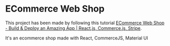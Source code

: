 # ECommerce Web Shop

This project has been made by following this tutorial [ECommerce Web Shop - Build & Deploy an Amazing App | React.js, Commerce.js, Stripe](https://www.youtube.com/watch?v=377AQ0y6LPA).

It's an ecommerce shop made with React, CommerceJS, Material UI